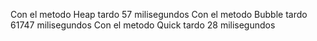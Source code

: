 Con el metodo Heap tardo 57 milisegundos
Con el metodo Bubble tardo 61747 milisegundos
Con el metodo Quick tardo 28 milisegundos

